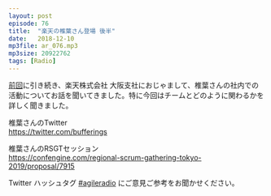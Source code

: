 ```yaml
---
layout: post
episode: 76
title:  "楽天の椎葉さん登場 後半"
date:   2018-12-10
mp3file: ar_076.mp3
mp3size: 20922762
tags: [Radio]
---
```


[前回](https://agileradio.github.io/2018/11/26/1/)に引き続き、楽天株式会社 大阪支社におじゃまして、椎葉さんの社内での活動についてお話を聞いてきました。特に今回はチームとどのように関わるかを詳しく聞きました。  

椎葉さんのTwitter  
https://twitter.com/bufferings  

椎葉さんのRSGTセッション  
https://confengine.com/regional-scrum-gathering-tokyo-2019/proposal/7915  


Twitter ハッシュタグ [#agileradio](https://twitter.com/intent/tweet?hashtags=agileradio) にご意見ご参考をお聞かせください。

